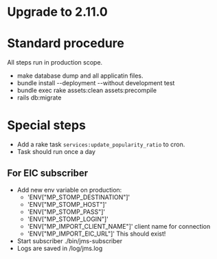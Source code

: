 # Upgrade to 2.11.0

# Standard procedure

All steps run in production scope.

- make database dump and all applicatin files.
- bundle install --deployment --without development test
- bundle exec rake assets:clean assets:precompile
- rails db:migrate

# Special steps

- Add a rake task `services:update_popularity_ratio` to cron.
- Task should run once a day

## For EIC subscriber
- Add new env variable on production:
  - 'ENV["MP_STOMP_DESTINATION"]'
  - 'ENV["MP_STOMP_HOST"]'
  - 'ENV["MP_STOMP_PASS"]'
  - 'ENV["MP_STOMP_LOGIN"]'
  - 'ENV["MP_IMPORT_CLIENT_NAME"]' client name for connection
  - 'ENV["MP_IMPORT_EIC_URL"]' This should exist!
- Start subscriber ./bin/jms-subscriber
- Logs are saved in /log/jms.log
